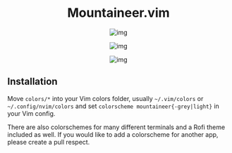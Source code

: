 <h1 align="center">Mountaineer.vim</h1>

<p align="center"

![img](screenshots/mountaineer.png)

</p>

<p align="center"

![img](screenshots/mountaineer-grey.png)

</p>

<p align="center"

![img](screenshots/mountaineer-light.png)

</p>

## Installation

Move `colors/*` into your Vim colors folder, usually `~/.vim/colors` or `~/.config/nvim/colors` and set `colorscheme mountaineer{-grey|light}` in your Vim config.

There are also colorschemes for many different terminals and a Rofi theme included as well. If you would like to add a colorscheme for another app, please create a pull respect.
